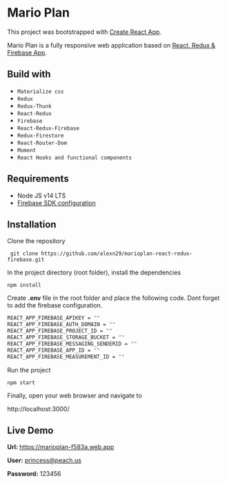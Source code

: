 # Mario Plan
This project was bootstrapped with [Create React App](https://github.com/facebook/create-react-app).

Mario Plan is a fully responsive web application based on [React, Redux & Firebase App](https://www.youtube.com/c/TheNetNinja).

## Build with
- `Materialize css`
- `Redux`
- `Redux-Thunk`
- `React-Redux`
- `Firebase`
- `React-Redux-Firebase`
- `Redux-Firestore`
- `React-Router-Dom`
- `Moment`
- `React Hooks and functional components`

## Requirements

- Node JS v14 LTS
- [Firebase SDK configuration](https://firebase.google.com/docs/reference/js)

## Installation
Clone the repository

` git clone https://github.com/alexn29/marioplan-react-redux-firebase.git`

In the project directory (root folder), install the dependencies

`npm install`

Create **.env** file in the root folder and place the following code. Dont forget to add the firebase configuration.
```bash
REACT_APP_FIREBASE_APIKEY = ""
REACT_APP_FIREBASE_AUTH_DOMAIN = ""
REACT_APP_FIREBASE_PROJECT_ID = ""
REACT_APP_FIREBASE_STORAGE_BUCKET = ""
REACT_APP_FIREBASE_MESSAGING_SENDERID = ""
REACT_APP_FIREBASE_APP_ID = ""
REACT_APP_FIREBASE_MEASUREMENT_ID = ""
```

Run the project 

`npm start`

Finally, open your web browser and navigate to

http://localhost:3000/

## Live Demo

**Url:** https://marioplan-f583a.web.app

**User:** princess@peach.us

**Password:** 123456
